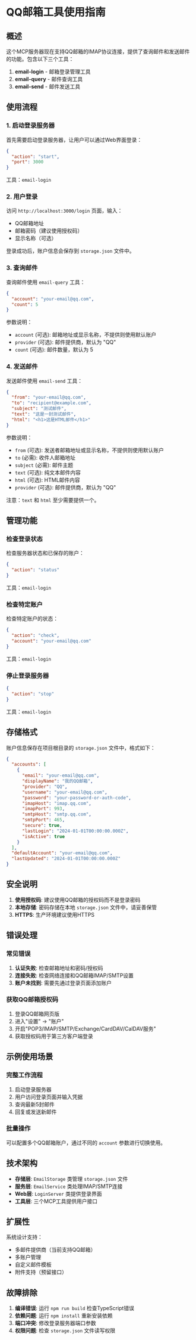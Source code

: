 # QQ邮箱工具使用指南

## 概述

这个MCP服务器现在支持QQ邮箱的IMAP协议连接，提供了查询邮件和发送邮件的功能。包含以下三个工具：

1. **email-login** - 邮箱登录管理工具
2. **email-query** - 邮件查询工具  
3. **email-send** - 邮件发送工具

## 使用流程

### 1. 启动登录服务器

首先需要启动登录服务器，让用户可以通过Web界面登录：

```json
{
  "action": "start",
  "port": 3000
}
```

工具：`email-login`

### 2. 用户登录

访问 `http://localhost:3000/login` 页面，输入：
- QQ邮箱地址
- 邮箱密码（建议使用授权码）
- 显示名称（可选）

登录成功后，账户信息会保存到 `storage.json` 文件中。

### 3. 查询邮件

查询邮件使用 `email-query` 工具：

```json
{
  "account": "your-email@qq.com",
  "count": 5
}
```

参数说明：
- `account` (可选): 邮箱地址或显示名称，不提供则使用默认账户
- `provider` (可选): 邮件提供商，默认为 "QQ"
- `count` (可选): 邮件数量，默认为 5

### 4. 发送邮件

发送邮件使用 `email-send` 工具：

```json
{
  "from": "your-email@qq.com",
  "to": "recipient@example.com",
  "subject": "测试邮件",
  "text": "这是一封测试邮件",
  "html": "<h1>这是HTML邮件</h1>"
}
```

参数说明：
- `from` (可选): 发送者邮箱地址或显示名称，不提供则使用默认账户
- `to` (必需): 收件人邮箱地址
- `subject` (必需): 邮件主题
- `text` (可选): 纯文本邮件内容
- `html` (可选): HTML邮件内容
- `provider` (可选): 邮件提供商，默认为 "QQ"

注意：`text` 和 `html` 至少需要提供一个。

## 管理功能

### 检查登录状态

检查服务器状态和已保存的账户：

```json
{
  "action": "status"
}
```

工具：`email-login`

### 检查特定账户

检查特定账户的状态：

```json
{
  "action": "check",
  "account": "your-email@qq.com"
}
```

工具：`email-login`

### 停止登录服务器

```json
{
  "action": "stop"
}
```

工具：`email-login`

## 存储格式

账户信息保存在项目根目录的 `storage.json` 文件中，格式如下：

```json
{
  "accounts": [
    {
      "email": "your-email@qq.com",
      "displayName": "我的QQ邮箱",
      "provider": "QQ",
      "username": "your-email@qq.com",
      "password": "your-password-or-auth-code",
      "imapHost": "imap.qq.com",
      "imapPort": 993,
      "smtpHost": "smtp.qq.com",
      "smtpPort": 465,
      "secure": true,
      "lastLogin": "2024-01-01T00:00:00.000Z",
      "isActive": true
    }
  ],
  "defaultAccount": "your-email@qq.com",
  "lastUpdated": "2024-01-01T00:00:00.000Z"
}
```

## 安全说明

1. **使用授权码**: 建议使用QQ邮箱的授权码而不是登录密码
2. **本地存储**: 密码存储在本地 `storage.json` 文件中，请妥善保管
3. **HTTPS**: 生产环境建议使用HTTPS

## 错误处理

### 常见错误

1. **认证失败**: 检查邮箱地址和密码/授权码
2. **连接失败**: 检查网络连接和QQ邮箱IMAP/SMTP设置
3. **账户未找到**: 需要先通过登录页面添加账户

### 获取QQ邮箱授权码

1. 登录QQ邮箱网页版
2. 进入"设置" -> "账户"
3. 开启"POP3/IMAP/SMTP/Exchange/CardDAV/CalDAV服务"
4. 获取授权码用于第三方客户端登录

## 示例使用场景

### 完整工作流程

1. 启动登录服务器
2. 用户访问登录页面并输入凭据
3. 查询最新5封邮件
4. 回复或发送新邮件

### 批量操作

可以配置多个QQ邮箱账户，通过不同的 `account` 参数进行切换使用。

## 技术架构

- **存储层**: `EmailStorage` 类管理 `storage.json` 文件
- **服务层**: `EmailService` 类处理IMAP/SMTP连接
- **Web层**: `LoginServer` 类提供登录界面
- **工具层**: 三个MCP工具提供用户接口

## 扩展性

系统设计支持：
- 多邮件提供商（当前支持QQ邮箱）
- 多账户管理
- 自定义邮件模板
- 附件支持（预留接口）

## 故障排除

1. **编译错误**: 运行 `npm run build` 检查TypeScript错误
2. **依赖问题**: 运行 `npm install` 重新安装依赖
3. **端口冲突**: 修改登录服务器端口参数
4. **权限问题**: 检查 `storage.json` 文件读写权限 